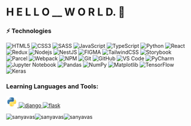 # H E L L O __ W O R L D. 👋

### ⚡ Technologies
![HTML5](https://img.shields.io/badge/-HTML5-E34F26?style=plastic&logo=html5&logoColor=white)
![CSS3](https://img.shields.io/badge/-CSS3-1572B6?style=plastic&logo=css3)
![SASS](https://img.shields.io/badge/-SASS-E10098?style=plastic&logo=sass)
![JavaScript](https://img.shields.io/badge/-JavaScript-black?style=plastic&logo=javascript)
![TypeScript](https://img.shields.io/badge/typescript-%23007ACC.svg?style=plastic&logo=typescript&logoColor=white)
![Python](https://img.shields.io/badge/python-3670A0?style=plastic&logo=python&logoColor=ffdd54)
![React](https://img.shields.io/badge/-React-darkslategray?style=plastic&logo=react)
![Redux](https://img.shields.io/badge/-Redux-darkslategray?style=plastic&logo=redux)
![Nodejs](https://img.shields.io/badge/-Nodejs-black?style=plastic&logo=Node.js)
![NestJS](https://img.shields.io/badge/nestjs-%23E0234E.svg?style=plastic&logo=nestjs&logoColor=white)
![FIGMA](https://img.shields.io/badge/-Figma-black?style=plastic&logo=figma)
![TailwindCSS](https://img.shields.io/badge/tailwindcss-%2338B2AC.svg?style=plastic&logo=tailwind-css&logoColor=white)
![Storybook](https://img.shields.io/badge/-Storybook-FF4785?style=plastic&logo=storybook&logoColor=white)
![Parcel](https://img.shields.io/badge/-Parcel-black?style=plastic&logo=Parceljs)
![Webpack](https://img.shields.io/badge/-Webpack-black?style=plastic&logo=Webpack)
![NPM](https://img.shields.io/badge/-NPM-firebrick?style=plastic&logo=npm)
![Git](https://img.shields.io/badge/-Git-black?style=plastic&logo=git)
![GitHub](https://img.shields.io/badge/-GitHub-181717?style=plastic&logo=github)
![VS Code](https://img.shields.io/badge/-VS%20Code-007ACC?style=plastic&logo=visual-studio-code)
![PyCharm](https://img.shields.io/badge/pycharm-143?style=plastic&logo=pycharm&logoColor=black&color=black&labelColor=green)
![Jupyter Notebook](https://img.shields.io/badge/jupyter-%23FA0F00.svg?style=plastic&logo=jupyter&logoColor=white)
![Pandas](https://img.shields.io/badge/pandas-%23150458.svg?style=plastic&logo=pandas&logoColor=white)
![NumPy](https://img.shields.io/badge/numpy-%23013243.svg?style=plastic&logo=numpy&logoColor=white)
![Matplotlib](https://img.shields.io/badge/Matplotlib-%23ffffff.svg?style=plastic&logo=Matplotlib&logoColor=black)
![TensorFlow](https://img.shields.io/badge/TensorFlow-%23FF6F00.svg?style=plastic&logo=TensorFlow&logoColor=white)
![Keras](https://img.shields.io/badge/Keras-%23D00000.svg?style=plastic&logo=Keras&logoColor=white)

<h3 align="left">Learning Languages and Tools:</h3>
<p align="left"> 
<a href="https://www.python.org" target="_blank" rel="noreferrer"> <img src="https://raw.githubusercontent.com/devicons/devicon/master/icons/python/python-original.svg" alt="python" width="30" height="30"/> </a> 
<a href="https://www.djangoproject.com" target="_blank" rel="noreferrer"> <img src="https://upload.wikimedia.org/wikipedia/commons/7/75/Django_logo.svg" alt="django" width="90" height="30"/> </a> 
<a href="https://flask.palletsprojects.com/en/2.2.x/" target="_blank" rel="noreferrer"> <img src="https://upload.wikimedia.org/wikipedia/commons/thumb/3/3c/Flask_logo.svg/1200px-Flask_logo.svg.png" alt="flask" width="90" height="30"/> </a>
</p>



<p><img align="left" src="https://github-readme-stats.vercel.app/api?username=sanyavas&show_icons=true&theme=transparent" alt="sanyavas" height="160" /></p>
<p><img align="left" src="https://github-readme-stats.vercel.app/api/top-langs?username=sanyavas&show_icons=true&theme=transparent&locale=en&layout=compact" alt="sanyavas" height="160" /></p>

<p align="left"> <img src="https://komarev.com/ghpvc/?username=sanyavas&label=Profile%20views&color=0e75b6&style=plastic" alt="sanyavas" /> </p>
